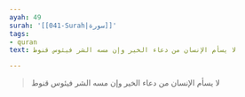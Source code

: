 ```yaml
---
ayah: 49
surah: '[[041-Surah|سورة]]'
tags:
- quran
text: لا يسأم الإنسان من دعاء الخير وإن مسه الشر فيئوس قنوط

---
```

> لا يسأم الإنسان من دعاء الخير وإن مسه الشر فيئوس قنوط
